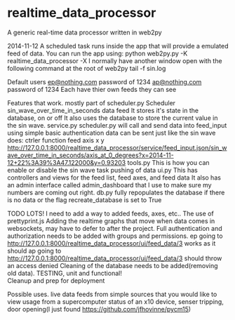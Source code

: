 realtime_data_processor
=======================

A generic real-time data processor written in web2py

2014-11-12
A scheduled task runs inside the app that will provide a emulated feed of data.
You can run the app using:
	python web2py.py -K realtime_data_processor -X
I normally have another window open with the following command at the root of web2py
	tail -f sin.log
	
Default users 
	ep@nothing.com password of 1234
	ap@nothing.com password of 1234
	Each have thier own feeds they can see
	
Features that work.
mostly part of scheduler.py
	Scheduler sin_wave_over_time_in_seconds data feed
	It stores it's state in the database, on or off
	It also uses the database to store the current value in the sin wave.
service.py
	scheduler.py will call and send data into feed_input using simple basic authentication
	data can be sent just like the sin wave does:
	                                                   ctrler   function          feed                         axis               x                                y
		http://127.0.0.1:8000/realtime_data_processor/service/feed_input.json/sin_wave_over_time_in_seconds/axis_at_0_degrees?x=2014-11-12+22%3A39%3A47.122000&y=0.93203
tools.py
	This is how you can enable or disable the sin wave task pushing of data
ui.py
	This has controllers and views for the feed list, feed axes, and feed data
	It also has an admin interface called admin_dashboard that I use to make sure my numbers are coming out right.
db.py
	fully repopulates the database if there is no data or the flag recreate_database is set to True

TODO
	LOTS!
	I need to add a way to added feeds, axes, etc..
	The use of prettyprint.js
	Adding the realtime graphs that move when data comes in
	websockets, may have to defer to after the project.
	Full authentication and authorization needs to be added with groups and permissions.
		ep going to http://127.0.0.1:8000/realtime_data_processor/ui/feed_data/3 works as it should
		ap going to http://127.0.0.1:8000/realtime_data_processor/ui/feed_data/3 should throw an access denied
	Cleaning of the database needs to be added(removing old data).
	TESTING, unit and functional!  
	Cleanup and prep for deployment
		
Possible uses.
	live data feeds from simple sources that you would like to view
	usage from a supercomputer
	status of an x10 device, senser tripping, door opening(I just found https://github.com/jfhovinne/pycm15)
